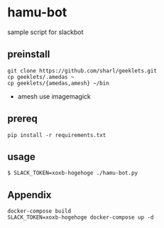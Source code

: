 hamu-bot
========

sample script for slackbot

## preinstall
```
git clone https://github.com/sharl/geeklets.git
cp geeklets/.amedas ~
cp geeklets/{amedas,amesh} ~/bin
```

- amesh use imagemagick

## prereq
```
pip install -r requirements.txt
```

## usage

```
$ SLACK_TOKEN=xoxb-hogehoge ./hamu-bot.py
```

## Appendix
```
docker-compose build
SLACK_TOKEN=xoxb-hogehoge docker-compose up -d
```
